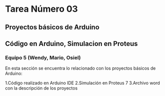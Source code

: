 # Tarea Número 03
## Proyectos básicos de Arduino
## Código en Arduino, Simulacion en Proteus
### Equipo 5 (Wendy, Mario, Osiel)

En esta sección se encuentra lo relacionado con los proyectos básicos de Arduino:

1.Código realizado en Arduino IDE
2.Simulación en Proteus 7
3.Archivo word con la descripción de los proyectos
